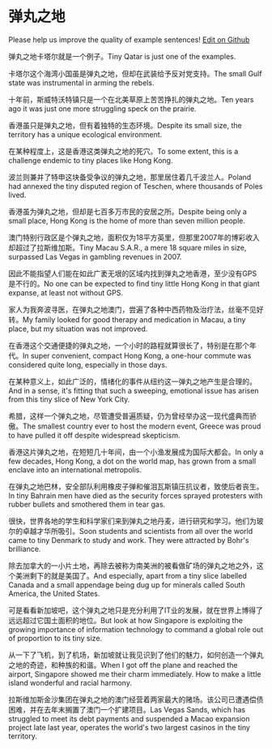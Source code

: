 # 弹丸之地

Please help us improve the quality of example sentences! [Edit on Github](https://github.com/jiyushe/jiyu-example-sentence-source/blob/main/chinese/danwanzhidi.md)

<p><span class="chinese">弹丸之地卡塔尔就是一个例子。</span><span class="english">Tiny Qatar is just one of the examples.</span></p>

<p><span class="chinese">卡塔尔这个海湾小国虽是弹丸之地，但却在武装给予反对党支持。</span><span class="english">The small Gulf state was instrumental in arming the rebels.</span></p>

<p><span class="chinese">十年前，斯威特沃特镇只是一个在北美草原上苦苦挣扎的弹丸之地。</span><span class="english">Ten years ago it was just one more struggling speck on the prairie.</span></p>

<p><span class="chinese">香港虽只是弹丸之地，但有着独特的生态环境。</span><span class="english">Despite its small size, the territory has a unique ecological environment.</span></p>

<p><span class="chinese">在某种程度上，这是香港这类弹丸之地的死穴。</span><span class="english">To some extent, this is a challenge endemic to tiny places like Hong Kong.</span></p>

<p><span class="chinese">波兰则兼并了特申这块备受争议的弹丸之地，那里居住着几千波兰人。</span><span class="english">Poland had annexed the tiny disputed region of Teschen, where thousands of Poles lived.</span></p>

<p><span class="chinese">香港虽为弹丸之地，但却是七百多万市民的安居之所。</span><span class="english">Despite being only a small place, Hong Kong is the home of more than seven million people.</span></p>

<p><span class="chinese">澳门特别行政区是个弹丸之地，面积仅为18平方英里，但那里2007年的博彩收入却超过了拉斯维加斯。</span><span class="english">Tiny Macau S.A.R., a mere 18 square miles in size, surpassed Las Vegas in gambling revenues in 2007.</span></p>

<p><span class="chinese">因此不能指望人们能在如此广袤无垠的区域内找到弹丸之地香港，至少没有GPS是不行的。</span><span class="english">No one can be expected to find tiny little Hong Kong in that giant expanse, at least not without GPS.</span></p>

<p><span class="chinese">家人为我奔波寻医，在弹丸之地澳门，尝遍了各种中西药物及治疗法，丝毫不见好转。</span><span class="english">My family looked for good therapy and medication in Macau, a tiny place, but my situation was not improved.</span></p>

<p><span class="chinese">在香港这个交通便捷的弹丸之地，一个小时的路程就算很长了，特别是在那个年代。</span><span class="english">In super convenient, compact Hong Kong, a one-hour commute was considered quite long, especially in those days.</span></p>

<p><span class="chinese">在某种意义上，如此广泛的，情绪化的事件从纽约这一弹丸之地产生是合理的。</span><span class="english">And in a sense, it's fitting that such a sweeping, emotional issue has arisen from this tiny slice of New York City.</span></p>

<p><span class="chinese">希腊，这样一个弹丸之地，尽管遭受普遍质疑，仍为曾经举办这一现代盛典而骄傲。</span><span class="english">The smallest country ever to host the modern event, Greece was proud to have pulled it off despite widespread skepticism.</span></p>

<p><span class="chinese">香港这片弹丸之地，在短短几十年间，由一个小渔发展成为国际大都会。</span><span class="english">In only a few decades, Hong Kong, a dot on the world map, has grown from a small enclave into an international metropolis.</span></p>

<p><span class="chinese">在弹丸之地巴林，安全部队利用橡皮子弹和催泪瓦斯镇压抗议者，致使后者丧生。</span><span class="english">In tiny Bahrain men have died as the security forces sprayed protesters with rubber bullets and smothered them in tear gas.</span></p>

<p><span class="chinese">很快，世界各地的学生和科学家们来到弹丸之地丹麦，进行研究和学习。他们为玻尔的卓越才华所吸引。</span><span class="english">Soon students and scientists from all over the world came to tiny Denmark to study and work. They were attracted by Bohr's brilliance.</span></p>

<p><span class="chinese">除去加拿大的一小片土地，再除去被称为南美洲的被看做矿场的弹丸之地之外，这个美洲剩下的就是美国了。</span><span class="english">And especially, apart from a tiny slice labelled Canada and a small appendage being dug up for minerals called South America, the United States.</span></p>

<p><span class="chinese">可是看看新加坡吧，这个弹丸之地只是充分利用了IT业的发展，就在世界上博得了远远超过它国土面积的地位。</span><span class="english">But look at how Singapore is exploiting the growing importance of information technology to command a global role out of proportion to its tiny size.</span></p>

<p><span class="chinese">从一下了飞机，到了机场，新加坡就让我见识到了他们的魅力，如何创造一个弹丸之地的奇迹，和种族的和谐。</span><span class="english">When I got off the plane and reached the airport, Singapore showed me their charm immediately. How to make a little island wonderful and racial harmony.</span></p>

<p><span class="chinese">拉斯维加斯金沙集团在弹丸之地的澳门经营着两家最大的赌场。该公司已遭遇偿债困难，并在去年末搁置了澳门一个扩建项目。</span><span class="english">Las Vegas Sands, which has struggled to meet its debt payments and suspended a Macao expansion project late last year, operates the world's two largest casinos in the tiny territory.</span></p>

